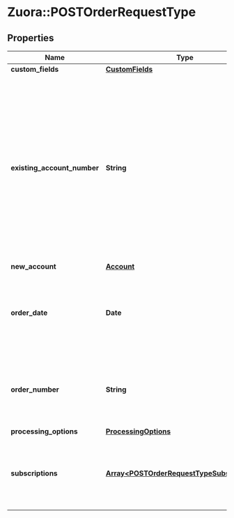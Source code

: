 # Zuora::POSTOrderRequestType

## Properties
Name | Type | Description | Notes
------------ | ------------- | ------------- | -------------
**custom_fields** | [**CustomFields**](CustomFields.md) |  | [optional] 
**existing_account_number** | **String** | The account number that this order will be created under. It can be either the accountNumber or the account info provided. It will return an error if both are specified. Note that the invoice owner account of the subscriptions included in this order should be the same with order&#39;s account.  | [optional] 
**new_account** | [**Account**](Account.md) |  | [optional] 
**order_date** | **Date** | The date when the order is signed. All the order actions under this order will use this order date as the contract effective date. | 
**order_number** | **String** | The order number of the new order. If not provided, system will auto-generate a number for this order. | [optional] 
**processing_options** | [**ProcessingOptions**](ProcessingOptions.md) |  | [optional] 
**subscriptions** | [**Array&lt;POSTOrderRequestTypeSubscriptions&gt;**](POSTOrderRequestTypeSubscriptions.md) | Each item includes a set of order actions, which will be applied to the same base subscription. | 


